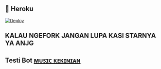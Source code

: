 
## 💜 Heroku

[![Deploy](https://www.herokucdn.com/deploy/button.svg)](https://heroku.com/deploy?template=https://github.com/muhammadrizky16/KyyStreamUserbot)

## KALAU NGEFORK JANGAN LUPA KASI STARNYA YA ANJG 
 
## Testi Bot [ᴍᴜꜱɪᴄ ᴋᴇᴋɪɴɪᴀɴ](https://t.me/Kekiniian_bot)

